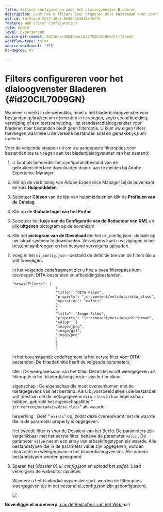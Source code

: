```yaml
---
title: Filters configureren voor het dialoogvenster Bladeren
description: Leer hoe u filters voor bladeren door bestanden kunt configureren
exl-id: 1ef2cec8-2e77-40c1-9ed2-324048bf65fb
feature: Web Editor Configuration
role: Admin
level: Experienced
source-git-commit: 0513ecac38840a4cc649758bd1180edff1f8aed1
workflow-type: tm+mt
source-wordcount: '376'
ht-degree: 0%

---
```


# Filters configureren voor het dialoogvenster Bladeren {#id20CIL7009GN}

Wanneer u werkt in de webeditor, moet u het bladerdialoogvenster voor bestanden gebruiken om elementen in te voegen, zoals een afbeelding, verwijzing of een toetsverwijzing. Het standaarddialoogvenster voor bladeren naar bestanden biedt geen filteroptie. U kunt uw eigen filters toevoegen waarmee u de vereiste bestanden snel en gemakkelijk kunt openen.

Voer de volgende stappen uit om uw aangepaste filteropties voor bestanden toe te voegen aan het bladerdialoogvenster van het bestand:

1. U kunt als beheerder het configuratiebestand van de gebruikersinterface downloaden door u aan te melden bij Adobe Experience Manager.

1. Klik op de verbinding van Adobe Experience Manager bij de bovenkant en kies **Hulpmiddelen**.
1. Selecteer **Gidsen** van de lijst van hulpmiddelen en klik de **Profielen van de Omslag**.
1. Klik op de **Globale tegel van het Profiel**.
1. Selecteer het **lusje van de Configuratie van de Redacteur van XML** en klik **uitgeven** pictogram op de bovenkant
1. Klik het **pictogram van de Download** om het ui \_config.json- dossier op uw lokaal systeem te downloaden. Vervolgens kunt u wijzigingen in het bestand aanbrengen en het bestand vervolgens uploaden.
1. Voeg in het `ui_config.json` -bestand de definitie toe van de filters die u wilt toevoegen.

   In het volgende codefragment ziet u hoe u twee filteropties kunt toevoegen: DITA-bestanden en afbeeldingsbestanden.

   ```
   "browseFilters": [
                       {
                       "title": "DITA Files",
                       "property": "jcr:content/metadata/dita_class",
                       "operation": "exists"
                       },
                       {
                       "title": "Image Files",
                       "property": "jcr:content/metadata/dc:format",
                       "value": [
                       "image/jpeg",
                       "image/gif",
                       "image/png"
                       ]
                       }
                       ]
   ```

   In het bovenstaande codefragment is het eerste filter voor DITA-bestanden. De filterdefinitie heeft de volgende parameters:

   titel
:   De weergavenaam van het filter. Deze titel wordt weergegeven als filteroptie in het bladerdialoogvenster van het bestand.

   eigenschap
:   De eigenschap die moet overeenkomen met de metagegevens van het bestand. Als u bijvoorbeeld alleen die bestanden wilt toestaan die de metagegevens `dita_class` in hun eigenschap hebben, gebruikt het eigenschapsfilter &quot; `jcr:content/metadata/dita_class`&quot; als waarde.

   bewerking
:   Geef &quot; `exists`&quot; op, zodat deze overeenkomt met de waarde die in de parameter property is opgegeven.

   Het tweede filter is voor de Dossiers van het Beeld. De parameters zijn vergelijkbaar met het eerste filter, behalve de parameter `value` . De parameter `value` neemt een array van afbeeldingstypen als waarde. Alle bestandstypen die in de parameter value zijn opgegeven, worden doorzocht en weergegeven in het bladerdialoogvenster. Alle andere bestandstypen worden genegeerd.

1. Sparen het {*dossier 0} ui\_config.json en upload het zelfde.* Laad vervolgens de webeditor opnieuw.

   Wanneer u het bladerdialoogvenster start, worden de filteropties weergegeven die in het bestand ui\_config.json zijn geconfigureerd.

   ![](assets/file-browse-custom-filters.png)


**Bovenliggend onderwerp:**[ pas de Redacteur van het Web ](conf-web-editor.md) aan
